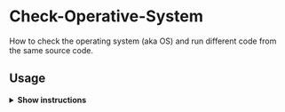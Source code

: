 # Check-Operative-System

How to check the operating system (aka OS) and run different code from the same source code.

## Usage

<details><summary><b>Show instructions</b></summary>
1. Download and compile:
  ```sh
  $ g++ -std=c++11 mani.cpp unix_functions.cpp windows_functions.cpp -o CheckOS
  
  $ ./CheckOS
  ```
</details>

## Motivation

I needed a way to determine which is the OS where the code is being compiled FROM THE SOURCE 
CODE (if it's possible), this can be helpful for those projects/programs that need to operate 
on multiple OS.

## Why

So i (and you) can easily write one code.

## Problem solved

Need to write different source code for different OS.

## Knowledge

The importance and utility of system MACROS.

## Improvable

Yes, definitely.

